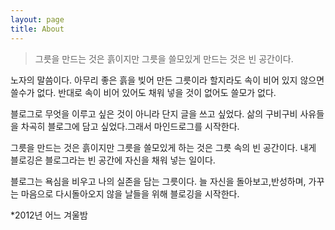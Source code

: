 ```yaml
---
layout: page
title: About
---
```


>그릇을 만드는 것은 흙이지만 그릇을 쓸모있게 만드는 것은 빈 공간이다.

노자의 말씀이다. 아무리 좋은 흙을 빚어 만든 그릇이라 할지라도 속이 비어 있지 않으면 쓸수가 없다. 반대로 속이 비어 있어도 채워 넣을 것이 없어도 쓸모가 없다. 

블로그로 무엇을 이루고 싶은 것이 아니라 단지 글을 쓰고 싶었다. 삶의 구비구비 사유들을 차곡히 블로그에 담고 싶었다.그래서 마인드로그를 시작한다. 

그릇을 만드는 것은 흙이지만 그릇을 쓸모있게 하는 것은 그릇 속의 빈 공간이다. 내게 블로깅은 블로그라는 빈 공간에 자신을 채워 넣는 일이다.

블로그는 욕심을 비우고 나의 실존을 담는 그릇이다. 늘 자신을 돌아보고,반성하며, 가꾸는 마음으로 다시돌아오지 않을 날들을 위해 블로깅을 시작한다.  

*2012년 어느 겨울밤